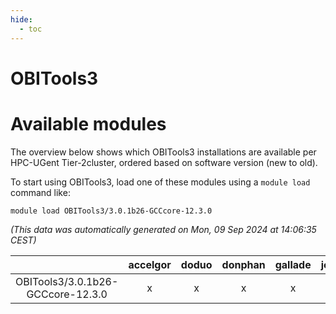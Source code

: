 ```yaml
---
hide:
  - toc
---
```


OBITools3
=========

# Available modules


The overview below shows which OBITools3 installations are available per HPC-UGent Tier-2cluster, ordered based on software version (new to old).

To start using OBITools3, load one of these modules using a `module load` command like:

```shell
module load OBITools3/3.0.1b26-GCCcore-12.3.0
```

*(This data was automatically generated on Mon, 09 Sep 2024 at 14:06:35 CEST)*  

| |accelgor|doduo|donphan|gallade|joltik|shinx|skitty|
| :---: | :---: | :---: | :---: | :---: | :---: | :---: | :---: |
|OBITools3/3.0.1b26-GCCcore-12.3.0|x|x|x|x|x|-|x|
